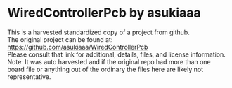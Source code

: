 
# WiredControllerPcb by asukiaaa  
This is a harvested standardized copy of a project from github.  
The original project can be found at:  
https://github.com/asukiaaa/WiredControllerPcb  
Please consult that link for additional, details, files, and license information.  
Note: It was auto harvested and if the original repo had more than one board file or anything out of the ordinary the files here are likely not representative.  
    